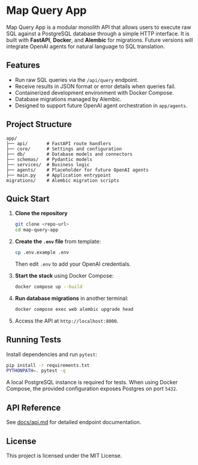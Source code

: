 # Map Query App

Map Query App is a modular monolith API that allows users to execute raw SQL against a PostgreSQL database through a simple HTTP interface. It is built with **FastAPI**, **Docker**, and **Alembic** for migrations. Future versions will integrate OpenAI agents for natural language to SQL translation.

## Features

- Run raw SQL queries via the `/api/query` endpoint.
- Receive results in JSON format or error details when queries fail.
- Containerized development environment with Docker Compose.
- Database migrations managed by Alembic.
- Designed to support future OpenAI agent orchestration in `app/agents`.

## Project Structure

```
app/
├── api/       # FastAPI route handlers
├── core/      # Settings and configuration
├── db/        # Database models and connectors
├── schemas/   # Pydantic models
├── services/  # Business logic
├── agents/    # Placeholder for future OpenAI agents
├── main.py    # Application entrypoint
migrations/    # Alembic migration scripts
```

## Quick Start

1. **Clone the repository**
   ```bash
   git clone <repo-url>
   cd map-query-app
   ```
2. **Create the `.env` file** from template:
   ```bash
   cp .env.example .env
   ```
   Then edit `.env` to add your OpenAI credentials.

3. **Start the stack** using Docker Compose:
   ```bash
   docker compose up --build
   ```
4. **Run database migrations** in another terminal:
   ```bash
   docker compose exec web alembic upgrade head
   ```
5. Access the API at `http://localhost:8000`.

## Running Tests

Install dependencies and run `pytest`:

```bash
pip install -r requirements.txt
PYTHONPATH=. pytest -q
```

A local PostgreSQL instance is required for tests. When using Docker Compose, the provided configuration exposes Postgres on port `5432`.

## API Reference

See [docs/api.md](docs/api.md) for detailed endpoint documentation.

## License

This project is licensed under the MIT License.
